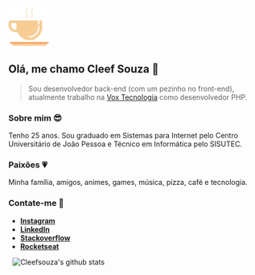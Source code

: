 <p>
   <img src=".github/img.svg" width="80"/>
</p>

## Olá, me chamo Cleef Souza 👋

> Sou desenvolvedor back-end (com um pezinho no front-end), atualmente trabalho na [Vox Tecnologia](https://instagram.com/vox_tecnologia) como desenvolvedor PHP.

### Sobre mim :sunglasses:

Tenho 25 anos. Sou graduado em Sistemas para Internet pelo Centro Universitário de João Pessoa e Técnico em Informática pelo SISUTEC.

### Paixões :heartpulse:

Minha família, amigos, animes, games, música, pizza, café e tecnologia.

### Contate-me :speech_balloon:

- **[Instagram](https://www.instagram.com/cleefsouza)**
- **[LinkedIn](https://www.linkedin.com/in/aryosvalldo-cleef)**
- **[Stackoverflow](https://pt.stackoverflow.com/users/106572/cleef-souza?tab=profile)**
- **[Rocketseat](https://app.rocketseat.com.br/me/cleef-souza)**

&nbsp;
![Cleefsouza's github stats](https://github-readme-stats.vercel.app/api?username=cleefsouza&show_icons=true&theme=dark)
